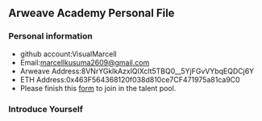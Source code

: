 ## Arweave Academy Personal File

### Personal information

- github account:VisualMarcell
- Email:marcellkusuma2609@gmail.com
- Arweave Address:8VNrYGklkAzxlQlXclt5TBQ0__5YjFGvVYbqEQDCj6Y
- ETH Address:0x463F564368120f038d810ce7CF471975a81ca9C0
- Please finish this [form](https://docs.google.com/forms/d/e/1FAIpQLSfWA5fIIcBgmRppm3jNz5vmf9Mai_QMVil-2pO4r7YKn_Zhtw/viewform?usp=sf_link) to join in the talent pool.

### Introduce Yourself